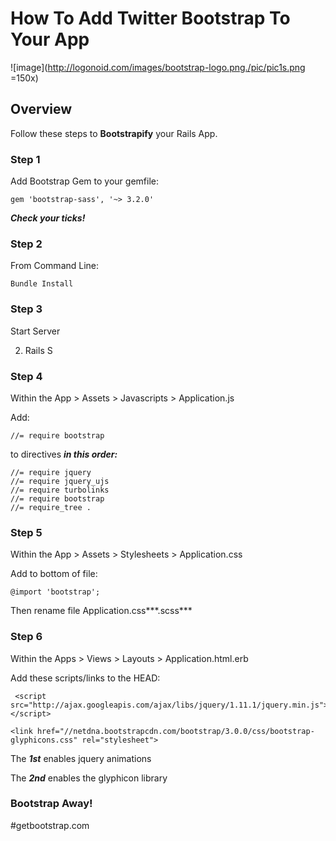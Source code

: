 # How To Add Twitter Bootstrap To Your App

![image](http://logonoid.com/images/bootstrap-logo.png./pic/pic1s.png =150x)


## Overview

Follow these steps to **Bootstrapify** your Rails App.


### Step 1 
Add Bootstrap Gem to your gemfile:

```
gem 'bootstrap-sass', '~> 3.2.0'
```

***Check your ticks!***

### Step 2

From Command Line:

```
Bundle Install
```

### Step 3

Start Server

2. Rails S



### Step 4

Within the App > Assets > Javascripts > Application.js

Add:

```
//= require bootstrap
```

to directives ***in this order:***

```
//= require jquery
//= require jquery_ujs
//= require turbolinks
//= require bootstrap
//= require_tree .

```

### Step 5

Within the App > Assets > Stylesheets > Application.css

Add to bottom of file:

```
@import 'bootstrap';
```


Then rename file Application.css***.scss***


### Step 6

Within the Apps > Views > Layouts > Application.html.erb

Add these scripts/links to the HEAD:


```
 <script src="http://ajax.googleapis.com/ajax/libs/jquery/1.11.1/jquery.min.js"></script>
 
<link href="//netdna.bootstrapcdn.com/bootstrap/3.0.0/css/bootstrap-glyphicons.css" rel="stylesheet">
```

The ***1st*** enables jquery animations

The ***2nd*** enables the glyphicon library

### Bootstrap Away!

#getbootstrap.com

